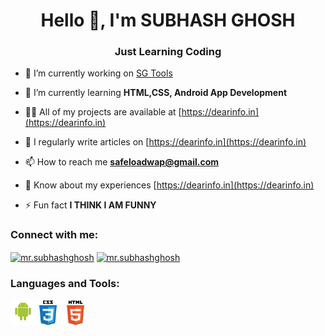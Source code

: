 <h1 align="center">Hello 👋, I'm SUBHASH GHOSH</h1>
<h3 align="center">Just Learning Coding</h3>

- 🔭 I’m currently working on [SG Tools](https://subhash16.github.io)

- 🌱 I’m currently learning **HTML,CSS, Android App Development**

- 👨‍💻 All of my projects are available at [https://dearinfo.in](https://dearinfo.in)

- 📝 I regularly write articles on [https://dearinfo.in](https://dearinfo.in)

- 📫 How to reach me **safeloadwap@gmail.com**

- 📄 Know about my experiences [https://dearinfo.in](https://dearinfo.in)

- ⚡ Fun fact **I THINK I AM FUNNY**

<h3 align="left">Connect with me:</h3>
<p align="left">
<a href="https://fb.com/dearsubhash" target="blank"><img align="center" src="https://raw.githubusercontent.com/rahuldkjain/github-profile-readme-generator/master/src/images/icons/Social/facebook.svg" alt="mr.subhashghosh" height="30" width="40" /></a>
<a href="https://instagram.com/dearsubhash" target="blank"><img align="center" src="https://raw.githubusercontent.com/rahuldkjain/github-profile-readme-generator/master/src/images/icons/Social/instagram.svg" alt="mr.subhashghosh" height="30" width="40" /></a>
</p>

<h3 align="left">Languages and Tools:</h3>
<p align="left"> <img src="https://raw.githubusercontent.com/devicons/devicon/master/icons/android/android-original-wordmark.svg" alt="android" width="40" height="40"/><img src="https://raw.githubusercontent.com/devicons/devicon/master/icons/css3/css3-original-wordmark.svg" alt="css3" width="40" height="40"/> <img src="https://raw.githubusercontent.com/devicons/devicon/master/icons/html5/html5-original-wordmark.svg" alt="html5" width="40" height="40"/></p>
